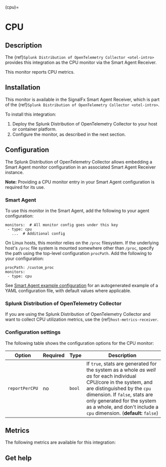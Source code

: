 (cpu)=

# CPU

<meta name="description" content="Documentation on the cpu monitor">

## Description

The {ref}`Splunk Distribution of OpenTelemetry Collector <otel-intro>` provides this integration as the CPU monitor via the Smart Agent Receiver.

This monitor reports CPU metrics.


## Installation

This monitor is available in the SignalFx Smart Agent Receiver, which is part of the {ref}`Splunk Distribution of OpenTelemetry Collector <otel-intro>`.

To install this integration:

1. Deploy the Splunk Distribution of OpenTelemetry Collector to your host or container platform.
2. Configure the monitor, as described in the next section.

## Configuration

The Splunk Distribution of OpenTelemetry Collector allows embedding a Smart Agent monitor configuration in an associated Smart Agent Receiver instance.

**Note:** Providing a CPU monitor entry in your Smart Agent configuration is required for its use.

### Smart Agent

To use this monitor in the Smart Agent, add the following to your agent configuration:

```
monitors:  # All monitor config goes under this key
 - type: cpu
   ...  # Additional config
```

On Linux hosts, this monitor relies on the `/proc` filesystem. If the underlying host's `/proc` file system is mounted somewhere other than `/proc`, specify the path using the top-level configuration `procPath`. Add the following to your configuration:

```
procPath: /custom_proc
monitors:
 - type: cpu
```

See <a href="https://docs.splunk.com/Observability/gdi/smart-agent/smart-agent-resources.html#configure-the-smart-agent" target="_blank">Smart Agent example configuration</a> for an autogenerated example of a YAML configuration file, with default values where applicable.

### Splunk Distribution of OpenTelemetry Collector

If you are using the Splunk Distribution of OpenTelemetry Collector and want to collect CPU utilization metrics, use the {ref}`host-metrics-receiver`.


### Configuration settings

The following table shows the configuration options for the CPU monitor:

| Option | Required | Type | Description |
| --- | --- | --- | --- |
| `reportPerCPU` | no | `bool` | If `true`, stats are generated for the system as a whole _as well as_ for each individual CPU/core in the system, and are distinguished by the `cpu` dimension.  If `false`, stats are only generated for the system as a whole, and don't include a `cpu` dimension. (**default:** `false`) |


## Metrics

The following metrics are available for this integration:

<div class="metrics-yaml" url="https://raw.githubusercontent.com/signalfx/signalfx-agent/main/pkg/monitors/cpu/metadata.yaml"></div>

## Get help

```{include} /_includes/troubleshooting.md
```
